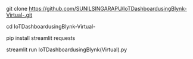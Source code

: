 git clone https://github.com/SUNILSINGARAPU/IoTDashboardusingBlynk-Virtual-.git

cd IoTDashboardusingBlynk-Virtual-

pip install streamlit requests

streamlit run IoTDashboardusingBlynk(Virtual).py
